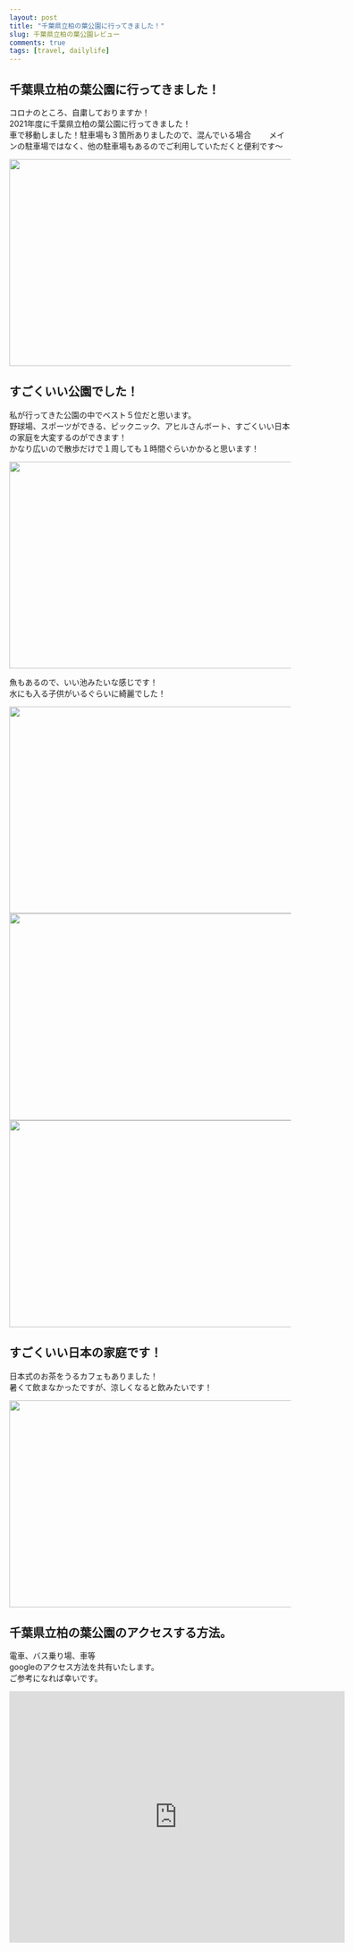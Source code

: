 ```yaml
---
layout: post
title: "千葉県立柏の葉公園に行ってきました！"
slug: 千葉県立柏の葉公園レビュー
comments: true
tags: [travel, dailylife]
---
```

  
## 千葉県立柏の葉公園に行ってきました！

コロナのところ、自粛しておりますか！  
2021年度に千葉県立柏の葉公園に行ってきました！  
車で移動しました！駐車場も３箇所ありましたので、混んでいる場合　　
メインの駐車場ではなく、他の駐車場もあるのでご利用していただくと便利です〜　　

<img src="https://drive.google.com/uc?export=view&id=1SEnoh3froO3F-NHaQ6AvLwR2QRGmwSVh"  width="700" height="370">

## すごくいい公園でした！  
私が行ってきた公園の中でベスト５位だと思います。  
野球場、スポーツができる、ピックニック、アヒルさんボート、すごくいい日本の家庭を大変するのができます！  
かなり広いので散歩だけで１周しても１時間ぐらいかかると思います！  

<img src="https://drive.google.com/uc?export=view&id=1DbB_k6no2T2v4PqtT2qbaABU6wr2gxZw"  width="700" height="370">

魚もあるので、いい池みたいな感じです！  
水にも入る子供がいるぐらいに綺麗でした！  
  
<img src="https://drive.google.com/uc?export=view&id=1lZrhQuX-hwAqSPHvnZYcQ5g_jfmGIjsx"  width="700" height="370">
<img src="https://drive.google.com/uc?export=view&id=11f5wbhGY6etIc30vA0EL4HUpgNeqr6F6"  width="700" height="370">
<img src="https://drive.google.com/uc?export=view&id=1BPQOA3qj4MeFCT_9vgmobCMwuRrIJ6-k"  width="700" height="370">

## すごくいい日本の家庭です！
日本式のお茶をうるカフェもありました！  
暑くて飲まなかったですが、涼しくなると飲みたいです！

<img src="https://drive.google.com/uc?export=view&id=1zmw2bS2E3FY_Dj5cGSgw_S2LF-4Avawn"  width="700" height="370">



      
## 千葉県立柏の葉公園のアクセスする方法。

電車、バス乗り場、車等  
googleのアクセス方法を共有いたします。  
ご参考になれば幸いです。  

<iframe src="https://www.google.com/maps/embed?pb=!1m18!1m12!1m3!1d3232.0963607095346!2d139.93592491568884!3d35.89565558014498!2m3!1f0!2f0!3f0!3m2!1i1024!2i768!4f13.1!3m3!1m2!1s0x60189c0645db6151%3A0xe8437671cff93668!2z7LmY67CU7ZiE66a9IOqwgOyLnOyZgOuFuO2VmCDqs7Xsm5A!5e0!3m2!1sko!2sjp!4v1628351963472!5m2!1sko!2sjp" width="600" height="450" style="border:0;" allowfullscreen="" loading="lazy"></iframe>